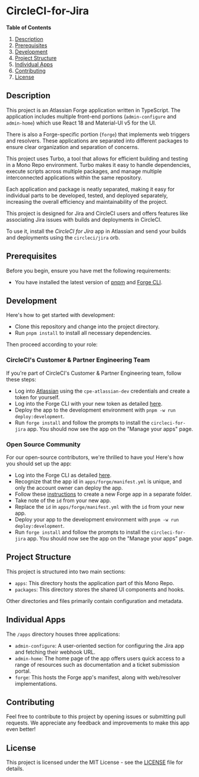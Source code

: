 # CircleCI-for-Jira

**Table of Contents**

1. [Description](#description)
1. [Prerequisites](#prerequisites)
1. [Development](#development)
1. [Project Structure](#project-structure)
1. [Individual Apps](#individual-apps)
1. [Contributing](#contributing)
1. [License](#license)

## Description
This project is an Atlassian Forge application written in TypeScript. The application includes multiple front-end portions (`admin-configure` and `admin-home`) which use React 18 and Material-UI v5 for the UI. 

There is also a Forge-specific portion (`forge`) that implements web triggers and resolvers. These applications are separated into different packages to ensure clear organization and separation of concerns. 

This project uses Turbo, a tool that allows for efficient building and testing in a Mono Repo environment. Turbo makes it easy to handle dependencies, execute scripts across multiple packages, and manage multiple interconnected applications within the same repository.

Each application and package is neatly separated, making it easy for individual parts to be developed, tested, and deployed separately, increasing the overall efficiency and maintainability of the project.

This project is designed for Jira and CircleCI users and offers features like associating Jira issues with builds and deployments in CircleCI. 

To use it, install the _CircleCI for Jira_ app in Atlassian and send your builds and deployments using the `circleci/jira` orb.

## Prerequisites

Before you begin, ensure you have met the following requirements:

- You have installed the latest version of [pnpm](https://pnpm.io/installation) and [Forge CLI](https://developer.atlassian.com/platform/forge/cli-reference/#getting-started).

## Development

Here's how to get started with development:

- Clone this repository and change into the project directory.
- Run `pnpm install` to install all necessary dependencies.

Then proceed according to your role:

### CircleCI's Customer & Partner Engineering Team

If you're part of CircleCI's Customer & Partner Engineering team, follow these steps:

- Log into [Atlassian](https://id.atlassian.com/manage/api-tokens) using the `cpe-atlassian-dev` credentials and create a token for yourself.
- Log into the Forge CLI with your new token as detailed [here](https://developer.atlassian.com/platform/forge/getting-started/#log-in-with-an-atlassian-api-token).
- Deploy the app to the development environment with `pnpm -w run deploy:development`.
- Run `forge install` and follow the prompts to install the `circleci-for-jira` app. You should now see the app on the "Manage your apps" page.

### Open Source Community

For our open-source contributors, we're thrilled to have you! Here's how you should set up the app:

- Log into the Forge CLI as detailed [here](https://developer.atlassian.com/platform/forge/getting-started/#log-in-with-an-atlassian-api-token).
- Recognize that the app id in `apps/forge/manifest.yml` is unique, and only the account owner can deploy the app.
- Follow these [instructions](https://developer.atlassian.com/platform/forge/build-a-hello-world-app-in-jira/#create-your-app) to create a new Forge app in a separate folder.
- Take note of the `id` from your new app.
- Replace the `id` in `apps/forge/manifest.yml` with the `id` from your new app.
- Deploy your app to the development environment with `pnpm -w run deploy:development`.
- Run `forge install` and follow the prompts to install the `circleci-for-jira` app. You should now see the app on the "Manage your apps" page.

## Project Structure

This project is structured into two main sections:

- `apps`: This directory hosts the application part of this Mono Repo.
- `packages`: This directory stores the shared UI components and hooks.

Other directories and files primarily contain configuration and metadata.

## Individual Apps

The `/apps` directory houses three applications:

- `admin-configure`: A user-oriented section for configuring the Jira app and fetching their webhook URL.
- `admin-home`: The home page of the app offers users quick access to a range of resources such as documentation and a ticket submission portal.
- `forge`: This hosts the Forge app's manifest, along with web/resolver implementations.

## Contributing

Feel free to contribute to this project by opening issues or submitting pull requests. We appreciate any feedback and improvements to make this app even better!

## License

This project is licensed under the MIT License - see the [LICENSE](LICENSE) file for details.
